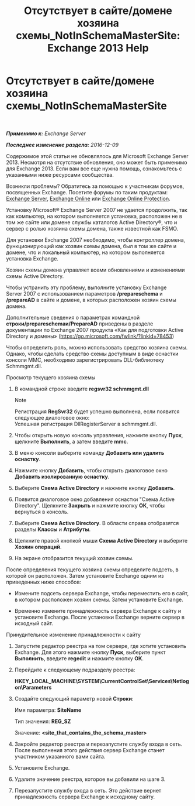 ﻿---
title: 'Отсутствует в сайте/домене хозяина схемы_NotInSchemaMasterSite: Exchange 2013 Help'
TOCTitle: Отсутствует в сайте/домене хозяина схемы_NotInSchemaMasterSite
ms:assetid: 3aafd22a-d0f0-4120-a325-886fb2eb43ef
ms:mtpsurl: https://technet.microsoft.com/ru-ru/library/ms.exch.setupreadiness.notinschemamastersite(v=EXCHG.150)
ms:contentKeyID: 50487852
ms.date: 05/22/2018
mtps_version: v=EXCHG.150
ms.translationtype: MT
---

# Отсутствует в сайте/домене хозяина схемы\_NotInSchemaMasterSite

 

_**Применимо к:** Exchange Server_

_**Последнее изменение раздела:** 2016-12-09_

Содержимое этой статьи не обновлялось для Microsoft Exchange Server 2013. Несмотря на отсутствие обновления, оно может быть применимо для Exchange 2013. Если вам все еще нужна помощь, ознакомьтесь с указанными ниже ресурсами сообщества.

Возникли проблемы? Обратитесь за помощью к участникам форумов, посвященных Exchange. Посетите форумы по таким продуктам: [Exchange Server](https://go.microsoft.com/fwlink/p/?linkid=60612), [Exchange Online](https://go.microsoft.com/fwlink/p/?linkid=267542) или [Exchange Online Protection](https://go.microsoft.com/fwlink/p/?linkid=285351).

Установку Microsoft® Exchange Server 2007 не удается продолжить, так как компьютер, на котором выполняется установка, расположен не в том же сайте или домене службы каталогов Active Directory®, что и сервер с ролью хозяина схемы домена, также известной как FSMO.

Для установки Exchange 2007 необходимо, чтобы контроллер домена, функционирующий как хозяин схемы домена, был в том же сайте и домене, что и локальный компьютер, на котором выполняется установка Exchange.

Хозяин схемы домена управляет всеми обновлениями и изменениями схемы Active Directory.

Чтобы устранить эту проблему, выполните установку Exchange Server 2007 с использованием параметров **/prepareschema** и **/prepareAD** в сайте и домене, в которых расположен хозяин схемы домена.

Дополнительные сведения о параметрах командной **строки/prepareschemaи/PrepareAD** приведены в разделе документации по Exchange 2007 продукта «Как для подготовки Active Directory и домены» (<https://go.microsoft.com/fwlink/?linkid=78453>)

Чтобы определить роль, можно использовать средство хозяина схемы. Однако, чтобы сделать средство схемы доступным в виде оснастки консоли MMC, необходимо зарегистрировать DLL-библиотеку Schmmgmt.dll.

Просмотр текущего хозяина схемы

1.  В командной строке введите **regsvr32 schmmgmt.dll**
    
    > [!NOTE]  
    > Регистрация <strong>RegSvr32</strong> будет успешно выполнена, если появится следующее диалоговое окно:<br />
    Успешная регистрация DllRegisterServer в schmmgmt.dll.


2.  Чтобы открыть новую консоль управления, нажмите кнопку **Пуск**, щелкните **Выполнить**, а затем введите **mmc**.

3.  В меню консоли выберите команду **Добавить или удалить оснастку**.

4.  Нажмите кнопку **Добавить**, чтобы открыть диалоговое окно **Добавить изолированную оснастку**.

5.  Выберите **Схема Active Directory** и нажмите кнопку **Добавить**.

6.  Появится диалоговое окно добавления оснастки "Схема Active Directory". Щелкните **Закрыть** и нажмите кнопку **ОК**, чтобы вернуться в консоль.

7.  Выберите **Схема Active Directory**. В области справа отобразятся разделы **Классы** и **Атрибуты**.

8.  Щелкните правой кнопкой мыши **Схема Active Directory** и выберите **Хозяин операций**.

9.  На экране отобразится текущий хозяин схемы.

После определения текущего хозяина схемы определите подсеть, в которой он расположен. Затем установите Exchange одним из приведенных ниже способов:

  - Измените подсеть сервера Exchange, чтобы переместить его в сайт, в котором расположен хозяин схемы. Затем установите Exchange.

  - Временно измените принадлежность сервера Exchange к сайту и установите Exchange. После установки Exchange верните сервер в исходный сайт.

Принудительное изменение принадлежности к сайту

1.  Запустите редактор реестра на том сервере, где хотите установить Exchange. Для этого нажмите кнопку **Пуск**, выберите пункт **Выполнить**, введите **regedit** и нажмите кнопку **ОК**.

2.  Перейдите к следующему подразделу реестра:
    
    **HKEY\_LOCAL\_MACHINE\\SYSTEM\\CurrentControlSet\\Services\\Netlogon\\Parameters**

3.  Создайте следующий параметр новой **Строки**:
    
    Имя параметра: **SiteName**
    
    Тип значения: **REG\_SZ**
    
    Значение: **\<site\_that\_contains\_the\_schema\_master\>**

4.  Закройте редактор реестра и перезапустите службу входа в сеть. После выполнения этого действия сервер Exchange станет участником указанного вами сайта.

5.  Установите Exchange.

6.  Удалите значение реестра, которое вы добавили на шаге 3.

7.  Перезапустите службу входа в сеть. Это действие вернет принадлежность сервера Exchange к исходному сайту.

